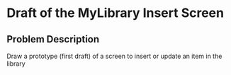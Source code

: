 # Draft of the MyLibrary Insert Screen

## Problem Description

Draw a prototype (first draft) of a screen to insert or update an item in the library
